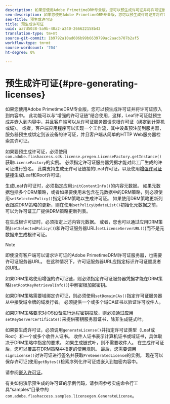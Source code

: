 ```yaml
---
description: 如果您使用Adobe PrimetimeDRM专业版，您可以预生成许可证并将许可证嵌入到内容中。 此功能可以与“增强的许可证链”结合使用，这样，Leaf许可证就预生成并嵌入到内容中，并且客户端可以从许可证服务器请求根许可证（绑定到计算机或域）。 或者，客户端应用程序可以实现一个工作流，其中设备预注册到服务器，服务器预生成绑定到该设备的许可证，并且客户端从简单的HTTP Web服务器检索其许可证。
seo-description: 如果您使用Adobe PrimetimeDRM专业版，您可以预生成许可证并将许可证嵌入到内容中。 此功能可以与“增强的许可证链”结合使用，这样，Leaf许可证就预生成并嵌入到内容中，并且客户端可以从许可证服务器请求根许可证（绑定到计算机或域）。 或者，客户端应用程序可以实现一个工作流，其中设备预注册到服务器，服务器预生成绑定到该设备的许可证，并且客户端从简单的HTTP Web服务器检索其许可证。
seo-title: 预生成许可证
title: 预生成许可证
uuid: aa7d5038-5a9b-40a2-a240-266622158b43
translation-type: tm+mt
source-git-commit: 1b9792a10ad606b99b6639799ac2aacb707b2af5
workflow-type: tm+mt
source-wordcount: '704'
ht-degree: 0%

---
```



# 预生成许可证{#pre-generating-licenses}

如果您使用Adobe PrimetimeDRM专业版，您可以预生成许可证并将许可证嵌入到内容中。 此功能可以与“增强的许可证链”结合使用，这样，Leaf许可证就预生成并嵌入到内容中，并且客户端可以从许可证服务器请求根许可证（绑定到计算机或域）。 或者，客户端应用程序可以实现一个工作流，其中设备预注册到服务器，服务器预生成绑定到该设备的许可证，并且客户端从简单的HTTP Web服务器检索其许可证。

如果要预生成许可证，必须使用`com.adobe.flashaccess.sdk.license.pregen.LicenseFactory.getInstance()`获取`LicenseFactory`的实例。 必须指定许可证服务器凭据才能对此工厂生成的许可证进行签名。 此类支持生成无许可证链接的Leaf许可证，以及使用[增强许可证链接](../../protecting-content/implementing-the-license-server/license-chaining/gen-enhanced-license-chaining.md)生成Leaf和Root许可证。

生成Leaf许可证时，必须指定应用`initContentInfo()`的内容元数据。 如果元数据包括多个DRM策略，或者如果要使用未包含在元数据中的DRM策略，则必须使用`setSelectedPolicy()`指定DRM策略以生成许可证。 如果使用DRM策略更新列表跟踪DRM策略的更新，则在使用`setPolicyUpdateList()`初始化元数据之前，可以为许可证工厂提供DRM策略更新列表。

在生成根许可证时，必须指定上述内容元数据。 或者，您也可以通过应用DRM策略(`setSelectedPolicy()`)和许可证服务器URL(`setLicenseServerURL()`)而不是元数据来生成根许可证。

>[!NOTE]
>
>即使没有客户端可以请求许可证的Adobe PrimetimeDRM许可证服务器，也需要许可证服务器URL。 在这种情况下，许可证服务器URL应指定标识许可证颁发者的URL。

如果DRM策略使用增强的许可证链，则必须指定许可证服务器凭据才能在DRM策略(`setRootKeyRetrievalInfo()`)中解密根加密密钥。

如果DRM策略需要域绑定许可证，则必须使用`setDomainCAs()`指定许可证服务器从中接受域令牌的域发行者。 必须提供一个或多个域CA证书以验证许可收件人。

如果DRM策略要求对iOS设备进行远程密钥投放，则必须通过应用`setKeyServerCertificate()`来提供密钥服务器证书，除非生成链式叶。

如果要生成许可证，必须调用`generateLicense()`并指定许可证类型（Leaf或Root）和一个或多个收件人证书。 收件人证书表示计算机证书或域证书，具体取决于DRM策略中指定的要求。 如果生成链式叶，则不需要收件人。 在生成许可证后，您可以覆盖在DRM策略中指定的使用规则。 最后，您需要调用`signLicense()`对许可证进行签名并获取`PreGeneratedLicense`的实例。 现在可以保存许可证(使用`getBytes()`检索序列化许可证或嵌入到加密内容中。

请参阅[嵌入许可证](../../protecting-content/pre-generating-and-embedded-licenses/embedding-licenses.md)。

有关如何演示预生成的许可证的示例代码，请参阅参考实施命令行工具“samples”目录中的`com.adobe.flashaccess.samples.licensegen.GenerateLicense`。
